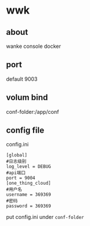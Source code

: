 # wwk
## about
wanke console docker

## port 
default 9003

## volum bind
conf-folder:/app/conf

## config file
config.ini
~~~
[global]
#日志级别
log_level = DEBUG
#api端口
port = 9004
[one_thing_cloud]
#用户名
username = 369369 
#密码
password = 369369 
~~~
put config.ini under `conf-folder`
